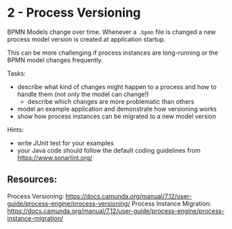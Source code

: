 # 2 - Process Versioning

BPMN Models change over time. 
Whenever a `.bpmn` file is changed a new process model version is created at application startup.

This can be more challenging if process instances are long-running or the BPMN model changes frequently.

Tasks:
* describe what kind of changes might happen to a process and how to handle them (not only the model can change!)
    - describe which changes are more problematic than others
* model an example application and demonstrate how versioning works
* show how process instances can be migrated to a new model version

Hints:
* write JUnit test for your examples
* your Java code should follow the default coding guidelines from https://www.sonarlint.org/

## Resources:

Process Versioning: https://docs.camunda.org/manual/7.12/user-guide/process-engine/process-versioning/ 
Process Instance Migration: https://docs.camunda.org/manual/7.12/user-guide/process-engine/process-instance-migration/
